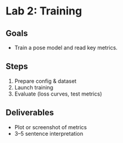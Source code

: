 # Lab 2: Training

## Goals
- Train a pose model and read key metrics.

## Steps
1. Prepare config & dataset
2. Launch training
3. Evaluate (loss curves, test metrics)

## Deliverables
- Plot or screenshot of metrics
- 3–5 sentence interpretation
